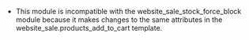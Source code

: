 - This module is incompatible with the website_sale_stock_force_block
  module because it makes changes to the same attributes in the
  website_sale.products_add_to_cart template.
